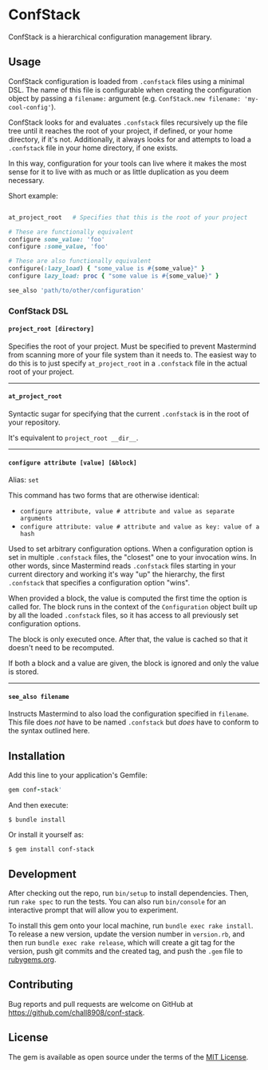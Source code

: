 # ConfStack

ConfStack is a hierarchical configuration management library.

## Usage

ConfStack configuration is loaded from `.confstack` files using a minimal DSL.
The name of this file is configurable when creating the configuration object by
passing a `filename:` argument (e.g. `ConfStack.new filename: 'my-cool-config'`).

ConfStack looks for and evaluates `.confstack` files recursively up the file
tree until it reaches the root of your project, if defined, or your home directory,
if it's not.  Additionally, it always looks for and attempts to load a `.confstack`
file in your home directory, if one exists.

In this way, configuration for your tools can live where it makes the most sense
for it to live with as much or as little duplication as you deem necessary.

Short example:

```ruby

at_project_root   # Specifies that this is the root of your project

# These are functionally equivalent
configure some_value: 'foo'
configure :some_value, 'foo'

# These are also functionally equivalent
configure(:lazy_load) { "some_value is #{some_value}" }
configure lazy_load: proc { "some value is #{some_value}" }

see_also 'path/to/other/configuration'
```

### ConfStack DSL

#### `project_root [directory]`

Specifies the root of your project.  Must be specified to prevent Mastermind
from scanning more of your file system than it needs to.  The easiest way to
do this is to just specify `at_project_root` in a `.confstack` file in the
actual root of your project.

----

#### `at_project_root`

Syntactic sugar for specifying that the current `.confstack` is in the root of your repository.

It's equivalent to `project_root __dir__`.

----

#### `configure attribute [value] [&block]`

Alias: `set`

This command has two forms that are otherwise identical:

* `configure attribute, value # attribute and value as separate arguments`
* `configure attribute: value # attribute and value as key: value of a hash`

Used to set arbitrary configuration options.  When a configuration option is
set in multiple `.confstack` files, the "closest" one to your invocation wins.
In other words, since Mastermind reads `.confstack` files starting in your
current directory and working it's way "up" the hierarchy, the first `.confstack`
that specifies a configuration option "wins".

When provided a block, the value is computed the first time the option is called
for.  The block runs in the context of the `Configuration` object built up by
all the loaded `.confstack` files, so it has access to all previously set
configuration options.

The block is only executed once.  After that, the value is cached so that it
doesn't need to be recomputed.

If both a block and a value are given, the block is ignored and only the value
is stored.

----

#### `see_also filename`

Instructs Mastermind to also load the configuration specified in `filename`.
This file does _not_ have to be named `.confstack` but _does_ have to conform
to the syntax outlined here.

## Installation

Add this line to your application's Gemfile:

```ruby
gem conf-stack'
```

And then execute:

    $ bundle install

Or install it yourself as:

    $ gem install conf-stack

## Development

After checking out the repo, run `bin/setup` to install dependencies. Then, run `rake spec` to run the tests. You can also run `bin/console` for an interactive prompt that will allow you to experiment.

To install this gem onto your local machine, run `bundle exec rake install`. To release a new version, update the version number in `version.rb`, and then run `bundle exec rake release`, which will create a git tag for the version, push git commits and the created tag, and push the `.gem` file to [rubygems.org](https://rubygems.org).

## Contributing

Bug reports and pull requests are welcome on GitHub at https://github.com/chall8908/conf-stack.

## License

The gem is available as open source under the terms of the [MIT License](https://opensource.org/licenses/MIT).
